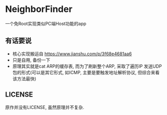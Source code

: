 # NeighborFinder
一个免Root实现类似PC端Host功能的app 

## 有话要说
+ 核心实现搬运自 <https://www.jianshu.com/p/3f68e4681aa6>  
+ 只是自用, 备份一下
+ 原理其实就是cat ARP的缓存表, 而为了刷新整个ARP, 采取了遍历IP 发送UDP包的形式(可以是其它形式, 如ICMP, 主要是要触发地址解析协议, 但综合来看该方法最快)

## LICENSE
原作并没有LICENSE, 虽然原理并不复杂.  

